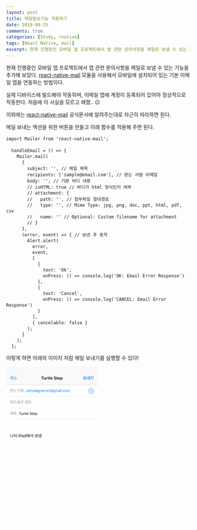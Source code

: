 ```yaml
---
layout: post
title: 메일발송기능 적용하기
date: 2019-09-25
comments: true
categories: [Study, rnative]
tags: [React Native, mail]
excerpt: 현재 진행중인 모바일 앱 프로젝트에서 앱 관련 문의사항을 메일로 보낼 수 있는 기능을 추가해 보았다. react-native-mail 모듈을 사용해 모바일에 설치되어 있는 기본 이메일 앱을 연동하는 방법이다.
---
```


현재 진행중인 모바일 앱 프로젝트에서 앱 관련 문의사항을 메일로 보낼 수 있는 기능을 추가해 보았다. [react-native-mail](https://github.com/chirag04/react-native-mail) 모듈을 사용해서 모바일에 설치되어 있는 기본 이메일 앱을 연동하는 방법이다.

실제 디바이스에 빌드해야 작동하며, 이메일 앱에 계정이 등록되어 있어야 정상적으로 작동한다. 처음에 이 사실을 모르고 헤맸.. 😑

이외에는 [react-native-mail](https://github.com/chirag04/react-native-mail) 공식문서에 알려주는대로 차근히 따라하면 된다.

메일 보내는 액션을 위한 버튼을 만들고 이래 함수를 적용해 주면 된다.

```react
import Mailer from 'react-native-mail';

  handleEmail = () => {
    Mailer.mail(
      {
        subject: '', // 메일 제목
        recipients: ['sample@email.com'], // 받는 사람 이메일
        body: '', // 기본 바디 내용
        // isHTML: true // 바디가 html 형식인지 여부
        // attachment: {
        //   path: '', // 첨부파일 절대경로
        //   type: '', // Mime Type: jpg, png, doc, ppt, html, pdf, csv
        //   name: '' // Optional: Custom filename for attachment
        // }
      },
      (error, event) => { // 보낸 후 동작
        Alert.alert(
          error,
          event,
          [
            {
              text: 'Ok',
              onPress: () => console.log('OK: Email Error Response')
            },
            {
              text: 'Cancel',
              onPress: () => console.log('CANCEL: Email Error Response')
            }
          ],
          { cancelable: false }
        );
      }
    );
  };
```

이렇게 하면 아래의 이미지 처럼 메일 보내기를 실행할 수 있다!

<div class='simulContainer'>
<img src="/images/react-native-mail.png" alt="react-native-mail" width="250em" style= 'border-radius: 5px;' />
</div>
